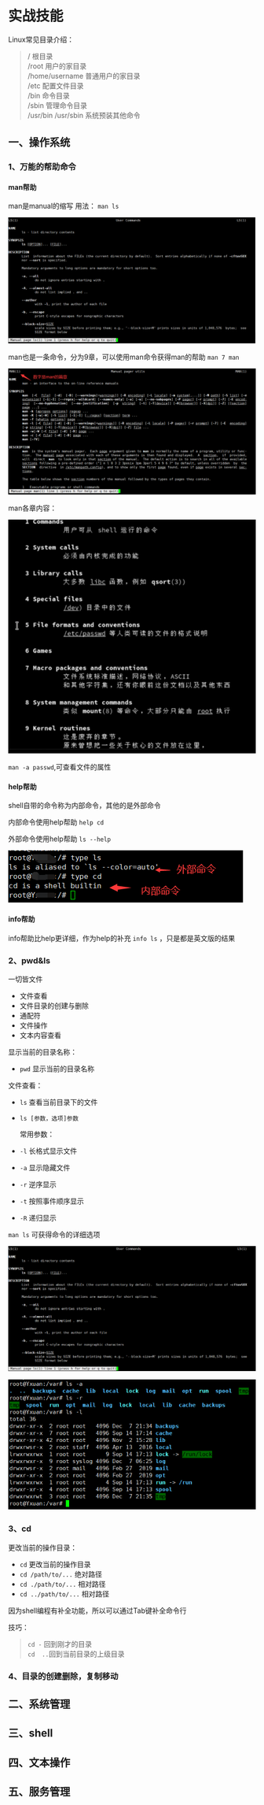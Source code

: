 # 实战技能

Linux常见目录介绍：

> / 根目录  
> /root 用户的家目录  
> /home/username 普通用户的家目录  
> /etc 配置文件目录  
> /bin 命令目录  
> /sbin 管理命令目录  
> /usr/bin /usr/sbin 系统预装其他命令



## 一、操作系统

### 1、万能的帮助命令

#### man帮助

man是manual的缩写 用法： `man ls` 

![](../../.gitbook/assets/image%20%281062%29.png)

man也是一条命令，分为9章，可以使用man命令获得man的帮助 `man 7 man`

![](../../.gitbook/assets/image%20%281063%29.png)

man各章内容：

![](../../.gitbook/assets/image%20%281064%29.png)

`man -a passwd`,可查看文件的属性

#### help帮助

shell自带的命令称为内部命令，其他的是外部命令

内部命令使用help帮助 `help cd`

外部命令使用help帮助 `ls --help`

![](../../.gitbook/assets/image%20%281065%29.png)



#### info帮助

info帮助比help更详细，作为help的补充 `info ls` ，只是都是英文版的结果



### 2、pwd&ls

一切皆文件

* 文件查看
* 文件目录的创建与删除
* 通配符
* 文件操作
* 文本内容查看

显示当前的目录名称：

* `pwd` 显示当前的目录名称

文件查看：

* `ls` 查看当前目录下的文件
* `ls [参数，选项]参数`

  常用参数：

* `-l`  长格式显示文件
* `-a`    显示隐藏文件
* `-r`    逆序显示
* `-t`    按照事件顺序显示
* `-R`    递归显示

`man ls` 可获得命令的详细选项

![](../../.gitbook/assets/image%20%281067%29.png)

![](../../.gitbook/assets/image%20%281066%29.png)

### 3、cd

更改当前的操作目录：

* `cd` 更改当前的操作目录
* `cd /path/to/...` 绝对路径
* `cd ./path/to/...` 相对路径
* `cd ../path/to/...` 相对路径

 因为shell编程有补全功能，所以可以通过Tab键补全命令行

技巧： 

> `cd -` 回到刚才的目录  
> `cd  ..`回到当前目录的上级目录

### 4、目录的创建删除，复制移动

## 二、系统管理

## 三、shell

## 四、文本操作

## 五、服务管理

